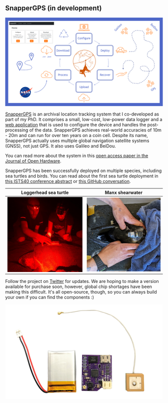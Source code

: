 ## SnapperGPS (in development)
![SnapperGPS](./images/slide.png)

[SnapperGPS](https://twitter.com/SnapperGPS) is an archival location tracking system that I co-developed as part of my PhD. It comprises a small, low-cost, low-power data logger and a [web application](https://snappergps.info/) that is used to configure the device and handles the post-processing of the data. SnapperGPS achieves real-world accuracies of 10m - 20m and can run for over ten years on a coin cell. Despite its name, SnapperGPS actually uses multiple global navigation satellite systems (GNSS), not just GPS. It also uses Galileo and BeiDou.

You can read more about the system in this [open access paper in the Journal of Open Hardware](https://openhardware.metajnl.com/articles/10.5334/joh.48).

SnapperGPS has been successfully deployed on multiple species, including sea turtles and birds. You can read about the first sea turtle deployment in [this ISTS40 conference abstract](https://ora.ox.ac.uk/objects/uuid:c9acf083-d5e5-4265-8425-67509c5e3b9b/files/sgx41mj82p) or [this GitHub conversation](https://github.com/orgs/SnapperGPS/discussions/4).

Loggerhead sea turtle    | Manx shearwater
:-------------------------:|:-------------------------:
![](./images/turtle.jpg)  |  ![](./images/bird.jpg)

Follow the project on [Twitter](https://twitter.com/SnapperGPS) for updates. We are hoping to make a version available for purchase soon, however, global chip shortages have been making this difficult. It's all open-source, though, so you can always build your own if you can find the components :)

![SnapperGPS](./images/snappergps.png)
